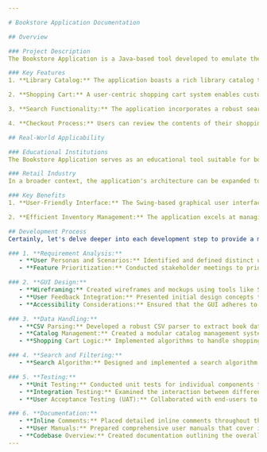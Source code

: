 ```yaml
---

# Bookstore Application Documentation

## Overview

### Project Description
The Bookstore Application is a Java-based tool developed to emulate the operations of a physical bookstore in a digital environment. It brings together several key features to create an engaging and user-friendly experience for both book enthusiasts and developers. The application relies on a well-structured CSV file obtained from Kaggle, providing a diverse and realistic database of books.

### Key Features
1. **Library Catalog:** The application boasts a rich library catalog that spans various genres. Each book entry includes essential details such as genre, title, author, prices, and availability, offering users a comprehensive overview of the available collection. **_Just double click on a book in the JTable to read about it in more detail and view more actions related to the book!_**

2. **Shopping Cart:** A user-centric shopping cart system enables customers to seamlessly add books to their cart, adjust quantities, and initiate the checkout process. This functionality mimics the real-world experience of selecting and purchasing items from a physical store.

3. **Search Functionality:** The application incorporates a robust search feature, allowing users to find specific books based on titles, authors, or genres. This feature enhances user experience, making it efficient and convenient to locate desired items.

4. **Checkout Process:** Users can review the contents of their shopping cart, see the total price, and confirm their purchase. The checkout process simulates the final steps of a transaction, providing a realistic and educational experience for users.

## Real-World Applicability

### Educational Institutions
The Bookstore Application serves as an educational tool suitable for both Java developers and students. Its modular architecture and well-commented code make it an ideal resource for learning key concepts such as Swing GUI development, file handling, and data manipulation. The application provides practical insights into implementing real-world scenarios in a Java environment.

### Retail Industry
In a broader context, the application's architecture can be expanded to develop a robust e-commerce platform tailored for bookstores. The core functionalities, such as managing a catalog, handling shopping carts, and processing transactions, lay the groundwork for more intricate retail systems.

### Key Benefits
1. **User-Friendly Interface:** The Swing-based graphical user interface enhances the accessibility of the application, making it user-friendly for individuals with varying technical backgrounds.

2. **Efficient Inventory Management:** The application excels at managing book details, quantities, and prices, offering a streamlined solution for book inventory control. This efficiency can be scaled and adapted to meet the demands of larger inventories in a commercial setting.

## Development Process
Certainly, let's delve deeper into each development step to provide a more detailed account of the process:

### 1. **Requirement Analysis:**
   - **User Personas and Scenarios:** Identified and defined distinct user personas, including customers, administrators, and developers. Scenarios were crafted to simulate user interactions, ensuring that the application meets the needs of each persona.
   - **Feature Prioritization:** Conducted stakeholder meetings to prioritize features based on user needs and business goals. The aim was to create a feature roadmap that aligns with the core functionalities of a physical bookstore.

### 2. **GUI Design:**
   - **Wireframing:** Created wireframes and mockups using tools like Sketch or Adobe XD. These visual representations helped in defining the layout, navigation flow, and overall look of the application before actual development.
   - **User Feedback Integration:** Presented initial design concepts to potential users or stakeholders, collected feedback, and iteratively refined the UI based on the received input.
   - **Accessibility Considerations:** Ensured that the GUI adheres to accessibility standards, providing a seamless experience for users with disabilities.

### 3. **Data Handling:**
   - **CSV Parsing:** Developed a robust CSV parser to extract book data efficiently. Considered edge cases, such as missing or malformed data, and implemented error handling mechanisms.
   - **Catalog Management:** Created a modular catalog management system to organize and update book information dynamically. This included functionalities to add new books, remove outdated entries, and modify existing records.
   - **Shopping Cart Logic:** Implemented algorithms to handle shopping cart interactions, allowing users to add, modify, or remove items. Ensured synchronization between the catalog and the shopping cart to reflect real-time availability and pricing.

### 4. **Search and Filtering:**
   - **Search Algorithm:** Designed and implemented a search algorithm capable of efficiently retrieving relevant results based on user queries. Considered factors like partial matching, case sensitivity, and search term weighting.

### 5. **Testing:**
   - **Unit Testing:** Conducted unit tests for individual components to ensure they function correctly in isolation.
   - **Integration Testing:** Examined the interaction between different modules to identify and resolve integration issues. Tested scenarios involving data flow from CSV parsing to catalog management and shopping cart updates.
   - **User Acceptance Testing (UAT):** Collaborated with end-users to validate that the application meets their expectations. Gathered feedback on usability, performance, and overall satisfaction, making necessary adjustments.

### 6. **Documentation:**
   - **Inline Comments:** Placed detailed inline comments throughout the codebase, explaining complex logic, algorithms, and key decision points. This aids future developers in understanding and maintaining the code.
   - **User Manuals:** Prepared comprehensive user manuals that cover installation instructions, a guide to using the application, troubleshooting tips, and contact information for support.
   - **Codebase Overview:** Created documentation outlining the overall structure of the codebase, the purpose of each package and class, and dependencies between different components.
---
```

